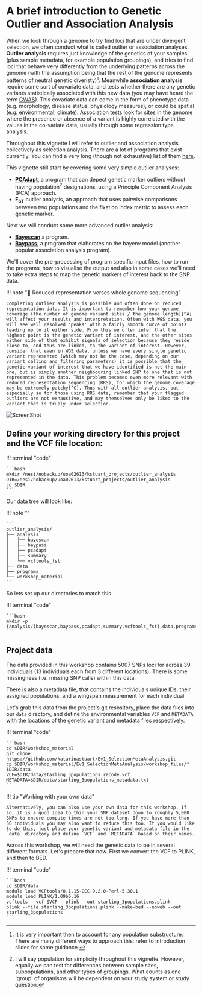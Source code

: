 # A brief introduction to Genetic Outlier and Association Analysis

When we look through a genome to try find loci that are under divergent selection, we often conduct what is called outlier or association analyses. **Outlier analysis** requires just knowledge of the genetics of your samples (plus sample metadata, for example population groupings), and tries to find loci that behave very differently from the underlying patterns across the genome (with the assumption being that the rest of the genome represents patterns of neutral genetic diveristy)[^A]. Meanwhile **association analysis** require some sort of covariate data, and tests whether there are any genetic variants statistically associated with this new data (you may have heard the term [GWAS](https://www.genome.gov/genetics-glossary/Genome-Wide-Association-Studies)). This covariate data can come in the form of phenotype data (e.g. morphology, disease status, physiology measures), or could be spatial (e.g. environmental, climate). Association tests look for sites in the genome where the presence or absence of a variant is highly correlated with the values in the co-variate data, usually through some regression type analysis.

Throughout this vignette I will refer to outlier and association analysis collectively as selection analysis. There are a lot of programs that exist currently. You can find a very long (though not exhaustive) list of them [here](https://bioinformaticshome.com/tools/gwas/gwas.html). 

This vignette still start by covering some very simple outlier analyses:

- [**PCAdapt**](https://bcm-uga.github.io/pcadapt/articles/pcadapt.html), a program that can depect genetic marker outliers without having population[^B] designations, using a Principle Component Analysis (PCA) approach.
- **F<sub>ST</sub>** outlier analysis, an approach that uses pairwise comparisons between two populations and the fixation index metric to assess each genetic marker.
<!-- Prior was linked to GBIF in main/. What is GBIF? -->

Next we will conduct some more advanced outlier analysis:

- [**Bayescan**](https://bcm-uga.github.io/pcadapt/articles/pcadapt.html) a program.
- [**Baypass**](http://www1.montpellier.inra.fr/CBGP/software/baypass/), a program that elaborates on the bayenv model (another popular association analysis program).

We'll cover the pre-processing of program specific input files, how to run the programs, how to visualise the output and also in some cases we'll need to take extra steps to map the genetic markers of interest back to the SNP data.

!!! note ":beginner: Reduced representation verses whole genome sequencing"

    Completing outlier analysis is possible and often done on reduced representation data. It is important to remember how your genome coverage (the number of genome variant sites / the genome length)[^A] will affect your results and interpretation. Often with WGS data, you will see well resolved 'peaks' with a fairly smooth curve of points leading up to it either side. From this we often infer that the highest point is the genetic variant of interest, and the other sites either side of that exhibit signals of selection because they reside close to, and thus are linked, to the variant of interest. However, consider that even in WGS data, unless we have every single genetic variant represented (which may not be the case, depending on our variant calling and filtering parameters) it is possible that the genetic variant of interest that we have identified is not the main one, but is simply another neighbouring linked SNP to one that is not represented in the data. This problem becomes even more relevant with reduced representation sequencing (RRS), for which the genome coverage may be extremely patchy[^C]. Thus with all outlier analysis, but especially so for those using RRS data, remember that your flagged outliers are not exhaustive, and may themselves only be liked to the variant that is truely under selection.


![ScreenShot](https://els-jbs-prod-cdn.jbs.elsevierhealth.com/cms/asset/4be56b5b-8593-4116-ab9a-ec7b9e3c9a05/gr1.jpg)

## Define your working directory for this project and the VCF file location:

!!! terminal "code"

    ```bash
    mkdir /nesi/nobackup/uoa02613/kstuart_projects/outlier_analysis
    DIR=/nesi/nobackup/uoa02613/kstuart_projects/outlier_analysis
    cd $DIR
    ```

Our data tree will look like:

!!! note ""

    ```
    outlier_analysis/
    ├── analysis
    │   ├── bayescan
    │   ├── baypass
    │   ├── pcadapt
    │   ├── summary
    │   └── vcftools_fst
    ├── data
    ├── programs
    └── workshop_material
    ```

So lets set up our directories to match this

!!! terminal "code"

    ```bash
    mkdir -p {analysis/{bayescan,baypass,pcadapt,summary,vcftools_fst},data,programs,workshop_material}
    ```

## Project data

The data provided in this workshop contains 5007 SNPs loci for across 39 individuals (13 individuals each from 3 different locations). There is some missingness (i.e. missing SNP calls) within this data.

There is also a metadata file, that contains the individuals unique IDs, their assigned populations, and a wingspan measurement for each individual. 

Let's grab this data from the project's git resository, place the data files into our ``data`` directory, and define the environmental variables ``VCF`` and ``METADATA`` with the locations of the genetic variant and metadata files respectively.

!!! terminal "code"

    ```bash
    cd $DIR/workshop_material
    git clone https://github.com/katarinastuart/Ev1_SelectionMetaAnalysis.git
    cp $DIR/workshop_material/Ev1_SelectionMetaAnalysis/workshop_files/* $DIR/data
    VCF=$DIR/data/starling_3populations.recode.vcf
    METADATA=$DIR/data/starling_3populations_metadata.txt
    ```

!!! tip "Working with your own data"

    Alternatively, you can also use your own data for this workshop. If so, it is a good idea to thin your SNP dataset down to roughly 5,000 SNPs to ensure compute times are not too long. If you have more than 50 individuals you may also want to reduce this too. If you would like to do this, just place your genetic variant and metadata file in the `data` directory and define `VCF` and `METADATA` based on their names.

Across this workshop, we will need the genetic data to be in several different formats. Let's prepare that now. First we convert the VCF to PLINK, and then to BED.

!!! terminal "code"

    ```bash
    cd $DIR/data
    module load VCFtools/0.1.15-GCC-9.2.0-Perl-5.30.1
    module load PLINK/1.09b6.16 
    vcftools --vcf $VCF --plink --out starling_3populations.plink
    plink --file starling_3populations.plink --make-bed --noweb --out starling_3populations
    ```


[^A]: It is very important then to account for any population substructure. There are many different ways to approach this: refer to introduction slides for some guidance.
[^B]: I will say population for simplicity throughout this vignette. However, equally we can test for differences between sample sites, subpopulations, and other types of groupings. What counts as one 'group' of organisms will be dependent on your study system or study question.
[^C]: You may also want to consider linkage blocks.
